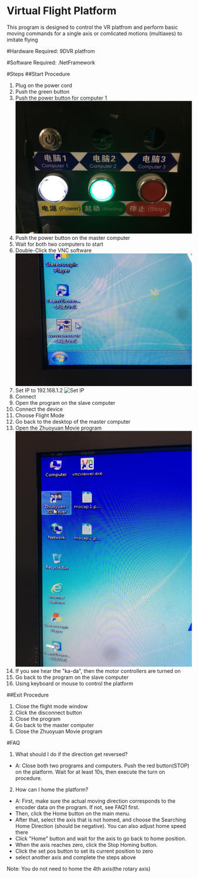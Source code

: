 # Virtual Flight Platform

This program is designed to control the VR platfrom and perform basic moving commands for a single axis or comlicated motions (multiaxes) to imitate flying

#Hardware Required:
9DVR platfrom

#Software Required:
.NetFramework

#Steps
##Start Procedure
1. Plug on the power cord
2. Push the green button
3. Push the power button for computer 1 
![Power Button](Power_button.jpg)
4. Push the power button on the master computer
5. Wait for both two computers to start
6. Double-Click the VNC software
![VNC Program](VNC.jpg)
7. Set IP to 192.168.1.2 
![Set IP](Set_IP.jpg)
8. Connect
9. Open the program on the slave computer
10. Connect the device
11. Choose Flight Mode
12. Go back to the desktop of the master computer
13. Open the Zhuoyuan Movie program
![Zhuoyuan Program](Movie_player.jpg)
14. If you see hear the "ka-da", then the motor controllers are turned on
15. Go back to the program on the slave computer
16. Using keyboard or mouse to control the platform

##Exit Procedure
1. Close the flight mode window
2. Click the disconnect button
3. Close the program
4. Go back to the master computer
5. Close the Zhuoyuan Movie program


#FAQ
1. What should I do if the direction get reversed?
* A: Close both two programs and computers. Push the red button(STOP) on the platform. Wait for at least 10s, then execute the turn on procedure.

2. How can I home the platform?
* A: First, make sure the actual moving direction corresponds to the encoder data on the program. If not, see FAQ1 first. 
*    Then, click the Home button on the main menu. 
*    After that, select the axis that is not homed, and choose the Searching Home Direction (should be negative). You can also adjust home speed there
*    Click "Home" button and wait for the axis to go back to home position.
*    When the axis reaches zero, click the Stop Homing button.
*    Click the set pos button to set its current position to zero
*    select another axis and complete the steps above

Note: You do not need to home the 4th axis(the rotary axis)


